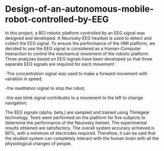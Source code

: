 # Design-of-an-autonomous-mobile-robot-controlled-by-EEG
In this project, a BCI robotic platform controlled by an EEG signal was designed and developed. A Neurosky EEG headset is used to detect and collect the EEG signal. To ensure the performance of the HMI platform, we decided to use the EEG signal is considered as a Human-Computer Interaction to control the mechanical movement of the robotic platform. Three analyzes based on EEG signals have been developed so that three separate EEG signals are required for each movement :

-The concentration signal was used to make a forward movement with variation in speed;

-the meditation signal to stop the robot;

-the eye blink signal contributes to a movement to the left to change navigation;

The EEG signals (alpha, beta,)  are sampled and trained using Thinkgear technology.
Tests were performed on the platform for five subjects to determine the performance of the Neurosky helmet. The experimental results obtained are satisfactory. The overall system accuracy achieved is 80%, with a minimum of electrodes required. Therefore, it can be said that the studied system can completely interact with the human brain with all the physiological changes of people.



